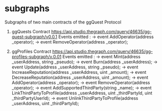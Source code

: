 # subgraphs

Subgraphs of two main contracts of the ggQuest Protocol

1. ggQuests Contract 
https://api.studio.thegraph.com/query/46635/gg-quest-subgraph/v0.0.1
Events emitted :
  -> event AddOperator(address _operator);
  -> event RemoveOperator(address _operator);
  
2. ggProfiles Contract 
https://api.studio.thegraph.com/query/46635/gg-profiles-subgraph/v.0.01
Events emitted :
  -> event Mint(address _userAddress, string _pseudo);
  ->  event Burn(address _userAddress);
  ->  event Update(address _userAddress, string _pseudo);
  ->  event IncreaseReputation(address _userAddress, uint _amount);
  ->  event DecreaseReputation(address _userAddress, uint _amount);
  ->  event AddOperator(address _operator);
  ->  event RemoveOperator(address _operator);
  ->  event AddSupportedThirdParty(string _name);
  ->  event LinkThirdPartyToProfile(address _userAddress, uint _thirdPartyId, uint _thirdPartyUserId);
  ->  event UnlinkThirdPartyToProfile(address _userAddress, uint _thirdPartyId);
  
  

